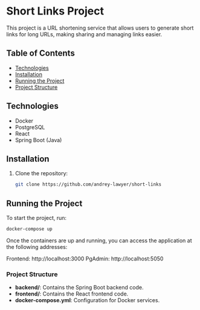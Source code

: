 # Short Links Project

This project is a URL shortening service that allows users to generate short links for long URLs, making sharing and managing links easier.

## Table of Contents

- [Technologies](#technologies)
- [Installation](#installation)
- [Running the Project](#running-the-project)
- [Project Structure](#project-structure)

## Technologies

- Docker
- PostgreSQL
- React
- Spring Boot (Java)

## Installation

1. Clone the repository:
   ```bash
   git clone https://github.com/andrey-lawyer/short-links
   ```

## Running the Project

To start the project, run:

```bash
docker-compose up
```
Once the containers are up and running, you can access the application at the following addresses:

Frontend: http://localhost:3000
PgAdmin: http://localhost:5050

### Project Structure

- **backend/**: Contains the Spring Boot backend code.
- **frontend/**: Contains the React frontend code.
- **docker-compose.yml**: Configuration for Docker services.




